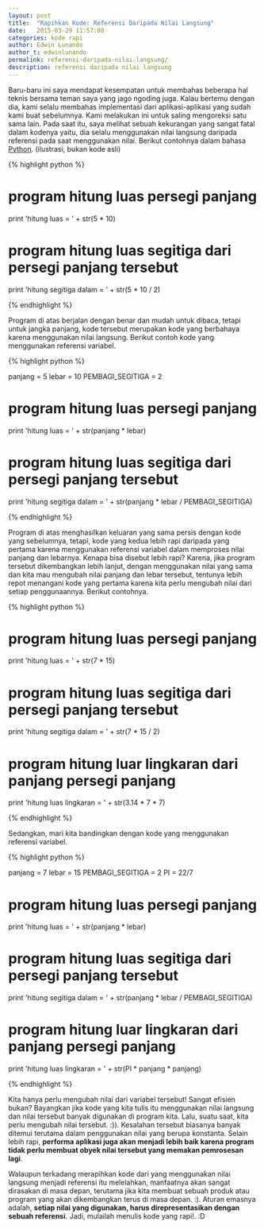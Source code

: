 ```yaml
---
layout: post
title:  "Rapihkan Kode: Referensi Daripada Nilai Langsung"
date:   2015-03-29 11:57:08
categories: kode rapi
author: Edwin Lunando
author_t: edwinlunando
permalink: referensi-daripada-nilai-langsung/
description: referensi daripada nilai langsung
---
```


Baru-baru ini saya mendapat kesempatan untuk membahas beberapa hal teknis bersama teman saya yang jago ngoding juga. Kalau bertemu dengan dia, kami selalu membahas implementasi dari aplikasi-aplikasi yang sudah kami buat sebelumnya. Kami melakukan ini untuk saling mengoreksi satu sama lain. Pada saat itu, saya melihat sebuah kekurangan yang sangat fatal dalam kodenya yaitu, dia selalu menggunakan nilai langsung daripada referensi pada saat menggunakan nilai. Berikut contohnya dalam bahasa [Python][1]. (ilustrasi, bukan kode asli)

{% highlight python %}

# program hitung luas persegi panjang
print 'hitung luas = ' +  str(5 * 10)

# program hitung luas segitiga dari persegi panjang tersebut
print 'hitung segitiga dalam = ' + str(5 * 10 / 2)

{% endhighlight %}

Program di atas berjalan dengan benar dan mudah untuk dibaca, tetapi untuk jangka panjang, kode tersebut merupakan kode yang berbahaya karena menggunakan nilai langsung. Berikut contoh kode yang menggunakan referensi variabel.

{% highlight python %}

panjang = 5
lebar   = 10
PEMBAGI_SEGITIGA = 2

# program hitung luas persegi panjang
print 'hitung luas = ' +  str(panjang * lebar)

# program hitung luas segitiga dari persegi panjang tersebut
print 'hitung segitiga dalam = ' + str(panjang * lebar / PEMBAGI_SEGITIGA)

{% endhighlight %}

Program di atas menghasilkan keluaran yang sama persis dengan kode yang sebelumnya, tetapi, kode yang kedua lebih rapi daripada yang pertama karena menggunakan referensi variabel dalam memproses nilai panjang dan lebarnya. Kenapa bisa disebut lebih rapi? Karena, jika program tersebut dikembangkan lebih lanjut, dengan menggunakan nilai yang sama dan kita mau mengubah nilai panjang dan lebar tersebut, tentunya lebih repot menangani kode yang pertama karena kita perlu mengubah nilai dari setiap penggunaannya. Berikut contohnya.

{% highlight python %}

# program hitung luas persegi panjang
print 'hitung luas = ' +  str(7 * 15)

# program hitung luas segitiga dari persegi panjang tersebut
print 'hitung segitiga dalam = ' + str(7 * 15 / 2)

# program hitung luar lingkaran dari panjang persegi panjang
print 'hitung luas lingkaran = ' + str(3.14 * 7 * 7)

{% endhighlight %}

Sedangkan, mari kita bandingkan dengan kode yang menggunakan referensi variabel.

{% highlight python %}

panjang = 7
lebar   = 15
PEMBAGI_SEGITIGA = 2
PI = 22/7

# program hitung luas persegi panjang
print 'hitung luas = ' +  str(panjang * lebar)

# program hitung luas segitiga dari persegi panjang tersebut
print 'hitung segitiga dalam = ' + str(panjang * lebar / PEMBAGI_SEGITIGA)

# program hitung luar lingkaran dari panjang persegi panjang
print 'hitung luas lingkaran = ' + str(PI * panjang * panjang)

{% endhighlight %}

Kita hanya perlu mengubah nilai dari variabel tersebut! Sangat efisien bukan? Bayangkan jika kode yang kita tulis itu menggunakan nilai langsung dan nilai tersebut banyak digunakan di program kita. Lalu, suatu saat, kita perlu mengubah nilai tersebut. :)). Kesalahan tersebut biasanya banyak ditemui terutama dalam penggunakan nilai yang berupa konstanta. Selain lebih rapi, **performa aplikasi juga akan menjadi lebih baik karena program tidak perlu membuat obyek nilai tersebut yang memakan pemrosesan lagi**.

Walaupun terkadang merapihkan kode dari yang menggunakan nilai langsung menjadi referensi itu melelahkan, manfaatnya akan sangat dirasakan di masa depan, terutama jika kita membuat sebuah produk atau program yang akan dikembangkan terus di masa depan. :). Aturan emasnya adalah, **setiap nilai yang digunakan, harus direpresentasikan dengan sebuah referensi**. Jadi, mulailah menulis kode yang rapi!. :D


[1]:    https://www.python.org/
